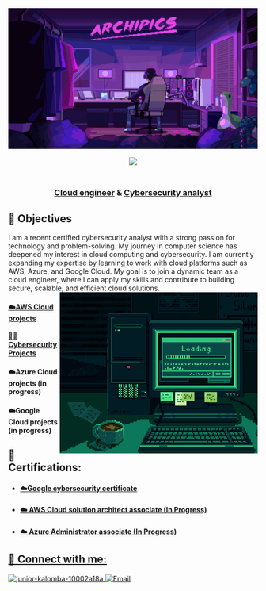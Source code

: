 
<img src="https://github.com/Juniorklb/Juniorklb/blob/0975cb3b0dcf42f65373d3b9e5d4ced7f1389c2c/dempgi7-520f8d5f-63d4-4453-8822-dbc149ae27f8.gif">

<p align="center">

<img src="https://readme-typing-svg.herokuapp.com?color=0d8eceF&size=30&center=true&vCenter=true&width=550&height=70&lines=Hey+There+👋+I'm+Junior+Kalomba;">

</p>

<h3 align="center"><br/><a href="https://github.com/juniorklb">Cloud engineer</a> & <a href="https://github.com/juniorklb">Cybersecurity analyst</a> </a>
</h3>

<h2>🎯 Objectives </h2>
I am a recent certified cybersecurity analyst with a strong passion for technology and problem-solving. My journey in computer science has deepened my interest in cloud computing and cybersecurity. I am currently expanding my expertise by learning to work with cloud platforms such as AWS, Azure, and Google Cloud. My goal is to join a dynamic team as a cloud engineer, where I can apply my skills and contribute to building secure, scalable, and efficient cloud solutions.   

<img align="right" alt="Coding" width="400" src="https://github.com/Juniorklb/Juniorklb/blob/662692f737cc8f550da799d48190446b55a68900/Working%20hard.jpeg">


  
<h4><a href="https://github.com/Juniorklb/AWS-Cloud-projects">☁️AWS Cloud projects</h4> 

<h4><a href="https://github.com/Juniorklb/Cybersecurity-projects-">👨‍💻 Cybersecurity Projects</h4>

<h4><a "href="https://github.com/Juniorklb/Azure-projects">☁️Azure Cloud projects (in progress) </h4>

<h4><a "href="https://github.com/Juniorklb/Google-cloud-projects">☁️Google Cloud projects (in progress)</h4> 


<h2>📜 Certifications:</h2>

- <h4><a href="https://www.coursera.org/account/accomplishments/professional-cert/SKOVKYASX5V5">☁️Google cybersecurity certificate</h4>
- <h4>☁️ AWS Cloud solution architect associate (In Progress)</h4>
- <h4>☁️ Azure Administrator associate (In Progress)</h4>
  
</b>
<h2>👥 Connect with me:</h2>

<p align="left">
  <a href="https://www.linkedin.com/in/junior-kalomba-10002a18a/" target="_blank">
    <img src="https://raw.githubusercontent.com/rahuldkjain/github-profile-readme-generator/master/src/images/icons/Social/linked-in-alt.svg" alt="junior-kalomba-10002a18a" height="30" width="40"/>  
    
  </a>
  <a href="mailto:jrkalomba@gmail.com" target="_blank">
  <img  src="https://upload.wikimedia.org/wikipedia/commons/4/4e/Mail_%28iOS%29.svg" alt="Email" height="30" width="40"/>
</a>
</p>



[linkedin]: https://linkedin.com/in/Juniorkalomba


